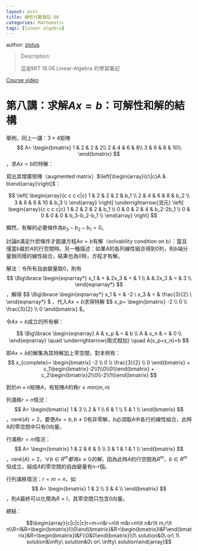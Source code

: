 ```yaml
---
layout: post
title: 線性代數筆記-08
categories: Mathematic
tags: [linear algebra]
---
```


author: [zlotus](https://github.com/zlotus/notes-linear-algebra)

> Description:
>
> 這是MIT 18.06 Linear-Algebra 的學習筆記	

[Course video](https://www.youtube.com/watch?v=QVKj3LADCnA&list=PLE7DDD91010BC51F8&index=9&ab_channel=MITOpenCourseWare)

<!-- more -->

# 第八講：求解$Ax=b$：可解性和解的結構

舉例，同上一講：$3 \times 4$矩陣
$$
A=
\begin{bmatrix}
1 & 2 & 2 & 2\\
2 & 4 & 6 & 8\\
3 & 6 & 8 & 10\\
\end{bmatrix}
$$，求$Ax=b$的特解：

寫出其增廣矩陣（augmented matrix）$\left[\begin{array}{c\|c}A & b\end{array}\right]$：

$$
\left[
\begin{array}{c c c c|c}
1 & 2 & 2 & 2 & b_1 \\
2 & 4 & 6 & 8 & b_2 \\
3 & 6 & 8 & 10 & b_3 \\
\end{array}
\right]
\underrightarrow{消元}
\left[
\begin{array}{c c c c|c}
1 & 2 & 2 & 2 & b_1 \\
0 & 0 & 2 & 4 & b_2-2b_1 \\
0 & 0 & 0 & 0 & b_3-b_2-b_1 \\
\end{array}
\right]
$$

顯然，有解的必要條件為$b_3-b_2-b_1=0$。

討論$b$滿足什麽條件才能讓方程$Ax=b$有解（solvability condition on b）：當且僅當$b$屬於$A$的行空間時。另一種描述：如果$A$的各列線性組合得到$0$列，則$b$端分量做同樣的線性組合，結果也為$0$時，方程才有解。

解法：令所有自由變量取$0$，則有
$$
\Big\lbrace
\begin{eqnarray*}
x_1 & + & 2x_3 & = & 1 \\
    &   & 2x_3 & = & 3 \\
\end{eqnarray*}
$$
，解得
$$
\Big\lbrace
\begin{eqnarray*}
x_1 & = & -2 \\
x_3 & = & \frac{3}{2} \\
\end{eqnarray*}
$
，代入$Ax=b$求得特解
$$
x_p=
\begin{bmatrix}
-2 \\\\ 0 \\\\ \frac{3}{2} \\\\ 0
\end{bmatrix}
$。

令$Ax=b$成立的所有解：

$$
\Big\lbrace
\begin{eqnarray}
A & x_p & = & b \\
A & x_n & = & 0 \\
\end{eqnarray}
\quad
\underrightarrow{兩式相加}
\quad
A(x_p+x_n)=b
$$

即$Ax=b$的解集為其特解加上零空間，對本例有：
$$
x_{complete}=
\begin{bmatrix}
-2 \\ 0 \\ \frac{3}{2} \\ 0
\end{bmatrix}
+
c_1\begin{bmatrix}-2\\1\\0\\0\\\end{bmatrix}
+
c_2\begin{bmatrix}2\\0\\-2\\1\\\end{bmatrix}
$$

對於$m \times n$矩陣$A$，有矩陣$A$的秩$r \leq min(m, n)$

列滿秩$r=n$情況：
$$
A=
\begin{bmatrix}
1 & 3 \\
2 & 1 \\
6 & 1 \\
5 & 1 \\
\end{bmatrix}
$$
，$rank(A)=2$，要使$Ax=b, b \neq 0$有非零解，$b$必須取$A$中各行的線性組合，此時A的零空間中只有$0$向量。

行滿秩$r=m$情況：
$$
A=
\begin{bmatrix}
1 & 2 & 6 & 5 \\
3 & 1 & 1 & 1 \\
\end{bmatrix}
$$
，$rank(A)=2$，$\forall b \in R^m都有x \neq 0的解$，因為此時$A$的行空間為$R^m$，$b \in R^m$恒成立，組成$A$的零空間的自由變量有n-r個。

行列滿秩情況：$r=m=n$，如
$$
A=
\begin{bmatrix}
1 & 2 \\
3 & 4 \\
\end{bmatrix}
$$
，則$A$最終可以化簡為$R=I$，其零空間只包含$0$向量。

總結：

$$\begin{array}{c|c|c|c}r=m=n&r=n\lt m&r=m\lt n&r\lt m,r\lt n\\R=I&R=\begin{bmatrix}I\\0\end{bmatrix}&R=\begin{bmatrix}I&F\end{bmatrix}&R=\begin{bmatrix}I&F\\0&0\end{bmatrix}\\1\ solution&0\ or\ 1\ solution&\infty\ solution&0\ or\ \infty\ solution\end{array}$$
